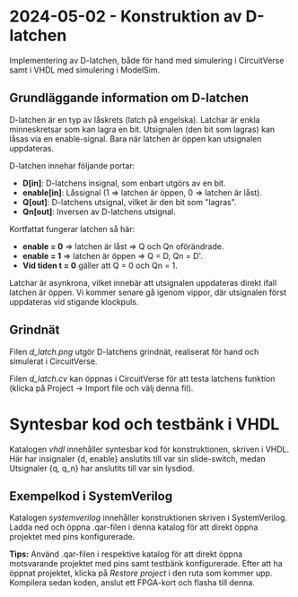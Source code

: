 # 2024-05-02 - Konstruktion av D-latchen

Implementering av D-latchen, både för hand med simulering i CircuitVerse samt i VHDL med simulering i ModelSim. 

## Grundläggande information om D-latchen
D-latchen är en typ av låskrets (latch på engelska). Latchar är enkla minneskretsar som kan lagra en bit. 
Utsignalen (den bit som lagras) kan låsas via en enable-signal. Bara när latchen är öppen kan utsignalen uppdateras.

D-latchen innehar följande portar:  
* **D[in]**: D-latchens insignal, som enbart utgörs av en bit.
* **enable[in]**: Låssignal (1 => latchen är öppen, 0 => latchen är låst).
* **Q[out]**: D-latchens utsignal, vilket är den bit som "lagras".
* **Qn[out]**: Inversen av D-latchens utsignal.

Kortfattat fungerar latchen så här:
* **enable = 0** => latchen är låst => Q och Qn oförändrade.
* **enable = 1** => latchen är öppen => Q = D, Qn = D'.
* **Vid tiden t = 0** gäller att Q = 0 och Qn = 1.

Latchar är asynkrona, vilket innebär att utsignalen uppdateras direkt ifall latchen är öppen. Vi kommer senare gå igenom vippor, där utsignalen först uppdateras vid stigande klockpuls. 

## Grindnät
Filen *d_latch.png* utgör D-latchens grindnät, realiserat för hand och simulerat i CircuitVerse. 

Filen *d_latch.cv* kan öppnas i CircuitVerse för att testa latchens funktion (klicka på Project -> Import file och välj denna fil).

# Syntesbar kod och testbänk i VHDL
Katalogen *vhdl* innehåller syntesbar kod för konstruktionen, skriven i VHDL. Här har insignaler {d, enable} anslutits till var sin slide-switch,
medan Utsignaler {q, q_n} har anslutits till var sin lysdiod.

## Exempelkod i SystemVerilog
Katalogen *systemverilog* innehåller konstruktionen skriven i SystemVerilog.  
Ladda ned och öppna .qar-filen i denna katalog för att direkt öppna projektet med pins konfigurerade.  

**Tips:** Använd .qar-filen i respektive katalog för att direkt öppna motsvarande projektet med pins samt testbänk konfigurerade.
Efter att ha öppnat projektet, klicka på *Restore project* i den ruta som kommer upp.  
Kompilera sedan koden, anslut ett FPGA-kort och flasha till denna.  
